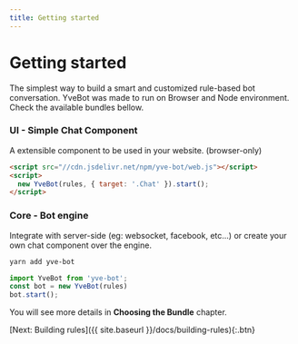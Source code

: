 ```yaml
---
title: Getting started
---
```


# Getting started

The simplest way to build a smart and customized rule-based bot conversation. YveBot was made to run on Browser and Node environment.
Check the available bundles bellow.


### UI - Simple Chat Component
A extensible component to be used in your website. (browser-only)

```html
<script src="//cdn.jsdelivr.net/npm/yve-bot/web.js"></script>
<script>
  new YveBot(rules, { target: '.Chat' }).start();
</script>
```

### Core - Bot engine
Integrate with server-side (eg: websocket, facebook, etc...) or create your own chat component over the engine.

```bash
yarn add yve-bot
```

```javascript
import YveBot from 'yve-bot';
const bot = new YveBot(rules)
bot.start();
```

You will see more details in **Choosing the Bundle** chapter.

[Next: Building rules]({{ site.baseurl }}/docs/building-rules){:.btn}
